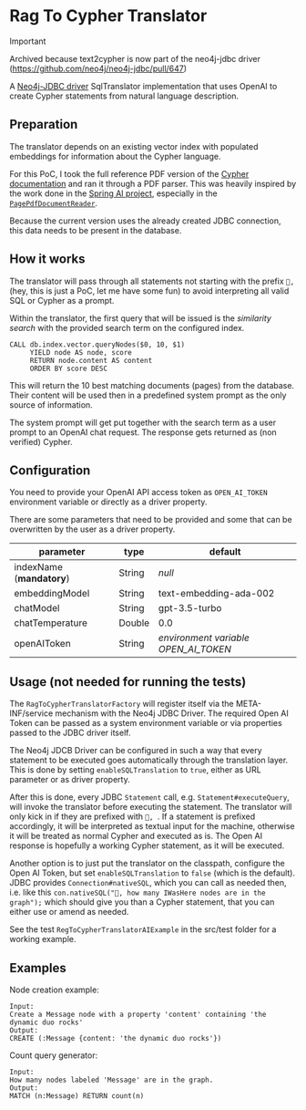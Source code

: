 # Rag To Cypher Translator

> [!IMPORTANT]
> Archived because text2cypher is now part of the neo4j-jdbc driver (https://github.com/neo4j/neo4j-jdbc/pull/647)

A [Neo4j-JDBC driver](https://github.com/neo4j/neo4j-jdbc) SqlTranslator implementation that uses OpenAI to create Cypher statements from natural language description.

## Preparation

The translator depends on an existing vector index with populated embeddings for information about the Cypher language.

For this PoC, I took the full reference PDF version of the [Cypher documentation](https://neo4j.com/docs/resources/docs-archive/#_cypher_query_language) and ran it through a PDF parser.
This was heavily inspired by the work done in the [Spring AI project](https://github.com/spring-projects/spring-ai), especially in the [`PagePdfDocumentReader`](https://github.com/spring-projects/spring-ai/blob/eecbef30fa2083e747de22424b29f77782051a30/document-readers/pdf-reader/src/main/java/org/springframework/ai/reader/pdf/PagePdfDocumentReader.java).

Because the current version uses the already created JDBC connection, this data needs to be present in the database.

## How it works

The translator will pass through all statements not starting with the prefix `🤖, ` (hey, this is just a PoC, let me have some fun) to avoid interpreting all valid SQL or Cypher as a prompt.

Within the translator, the first query that will be issued is the _similarity search_ with the provided search term on the configured index.

```cypher
CALL db.index.vector.queryNodes($0, 10, $1)
     YIELD node AS node, score
     RETURN node.content AS content
     ORDER BY score DESC
```

This will return the 10 best matching documents (pages) from the database.
Their content will be used then in a predefined system prompt as the only source of information.

The system prompt will get put together with the search term as a user prompt to an OpenAI chat request.
The response gets returned as (non verified) Cypher.

## Configuration

You need to provide your OpenAI API access token as `OPEN_AI_TOKEN` environment variable or directly as a driver property.

There are some parameters that need to be provided and some that can be overwritten by the user as a driver property.

| parameter                 | type   | default                              |
|---------------------------|--------|--------------------------------------|
| indexName (**mandatory**) | String | _null_                               |
| embeddingModel            | String | text-embedding-ada-002               |
| chatModel                 | String | gpt-3.5-turbo                        |
| chatTemperature           | Double | 0.0                                  |
| openAIToken               | String | _environment variable OPEN_AI_TOKEN_ |

## Usage (not needed for running the tests)
The `RagToCypherTranslatorFactory` will register itself via the META-INF/service mechanism with the Neo4j JDBC Driver.
The required Open AI Token can be passed as a system environment variable or via properties passed to the JDBC driver itself. 

The Neo4j JDCB Driver can be configured in such a way that every statement to be executed goes automatically through the translation layer.
This is done by setting `enableSQLTranslation` to `true`, either as URL parameter or as driver property.

After this is done, every JDBC `Statement` call, e.g. `Statement#executeQuery`, will invoke the translator before executing the statement.
The translator will only kick in if they are prefixed with `🤖, `.
If a statement is prefixed accordingly, it will be interpreted as textual input for the machine, otherwise it will be treated as normal Cypher and executed as is.
The Open AI response is hopefully a working Cypher statement, as it will be executed.

Another option is to just put the translator on the classpath, configure the Open AI Token, but set `enableSQLTranslation` to `false` (which is the default).
JDBC provides `Connection#nativeSQL`, which you can call as needed then, i.e. like this `con.nativeSQL("🤖, how many IWasHere nodes are in the graph");` which should give you than a Cypher statement, that you can either use or amend as needed.

See the test `RegToCypherTranslatorAIExample` in the src/test folder for a working example.

## Examples

Node creation example:
```
Input:
Create a Message node with a property 'content' containing 'the dynamic duo rocks'
Output:
CREATE (:Message {content: 'the dynamic duo rocks'})
```

Count query generator:
```
Input:
How many nodes labeled 'Message' are in the graph.
Output:
MATCH (n:Message) RETURN count(n)
```
